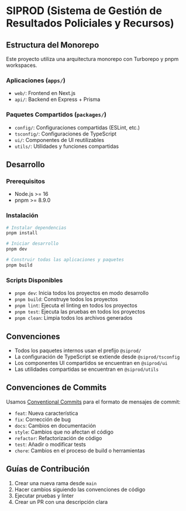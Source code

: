 # SIPROD (Sistema de Gestión de Resultados Policiales y Recursos)

## Estructura del Monorepo

Este proyecto utiliza una arquitectura monorepo con Turborepo y pnpm workspaces.

### Aplicaciones (`apps/`)

- `web/`: Frontend en Next.js
- `api/`: Backend en Express + Prisma

### Paquetes Compartidos (`packages/`)

- `config/`: Configuraciones compartidas (ESLint, etc.)
- `tsconfig/`: Configuraciones de TypeScript
- `ui/`: Componentes de UI reutilizables
- `utils/`: Utilidades y funciones compartidas

## Desarrollo

### Prerequisitos

- Node.js >= 16
- pnpm >= 8.9.0

### Instalación

```bash
# Instalar dependencias
pnpm install

# Iniciar desarrollo
pnpm dev

# Construir todas las aplicaciones y paquetes
pnpm build
```

### Scripts Disponibles

- `pnpm dev`: Inicia todos los proyectos en modo desarrollo
- `pnpm build`: Construye todos los proyectos
- `pnpm lint`: Ejecuta el linting en todos los proyectos
- `pnpm test`: Ejecuta las pruebas en todos los proyectos
- `pnpm clean`: Limpia todos los archivos generados

## Convenciones

- Todos los paquetes internos usan el prefijo `@siprod/`
- La configuración de TypeScript se extiende desde `@siprod/tsconfig`
- Los componentes UI compartidos se encuentran en `@siprod/ui`
- Las utilidades compartidas se encuentran en `@siprod/utils`

## Convenciones de Commits

Usamos [Conventional Commits](https://www.conventionalcommits.org/) para el formato de mensajes de commit:

- `feat`: Nueva característica
- `fix`: Corrección de bug
- `docs`: Cambios en documentación
- `style`: Cambios que no afectan el código
- `refactor`: Refactorización de código
- `test`: Añadir o modificar tests
- `chore`: Cambios en el proceso de build o herramientas

## Guías de Contribución

1. Crear una nueva rama desde `main`
2. Hacer cambios siguiendo las convenciones de código
3. Ejecutar pruebas y linter
4. Crear un PR con una descripción clara
